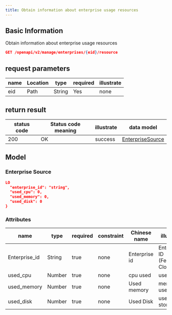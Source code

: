 ```yaml
---
title: Obtain information about enterprise usage resources
---
```


## Basic Information

Obtain information about enterprise usage resources

```json title="请求路径"
GET /openapi/v2/manage/enterprises/{eid}/resource
```

## request parameters

| name | Location | type   | required | illustrate |
| ---- | -------- | ------ | -------- | ---------- |
| eid  | Path     | String | Yes      | none       |

## return result

| status code | Status code meaning | illustrate | data model                       |
| ----------- | ------------------- | ---------- | -------------------------------- |
| 200         | OK                  | success    | [EnterpriseSource](#enterprises) |

## Model

### Enterprise Source

```json
LO
  "enterprise_id": "string",
  "used_cpu": 0,
  "used_memory": 0,
  "used_disk": 0
}

```

### Attributes

| name                               | type   | required | constraint | Chinese name  | illustrate                                            |
| ---------------------------------- | ------ | -------- | ---------- | ------------- | ----------------------------------------------------- |
| Enterprise_id | String | true     | none       | Enterprise id | Enterprise ID (Federated Cloud ID) |
| used_cpu      | Number | true     | none       | cpu used      | used cpu                                              |
| used_memory   | Number | true     | none       | Used memory   | memory used                                           |
| used_disk     | Number | true     | none       | Used Disk     | used storage                                          |
